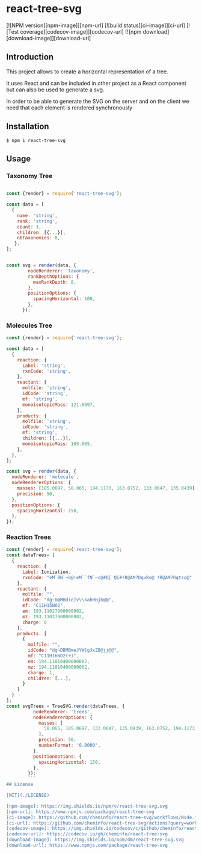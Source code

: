 # react-tree-svg

[![NPM version][npm-image]][npm-url]
[![build status][ci-image]][ci-url]
[![Test coverage][codecov-image]][codecov-url]
[![npm download][download-image]][download-url]

## Introduction

This project allows to create a horizontal representation of a tree.

It uses React and can be included in other project as a React component but can also be used to generate a svg.

In order to be able to generate the SVG on the server and on the client we need that each element is rendered synchronously

## Installation

`$ npm i react-tree-svg`

## Usage

### Taxonomy Tree

```js

const {render} = require('react-tree-svg');

const data = [
  {
    name: 'string',
    rank: 'string',
    count: 3,
    children: [{...}],
    nbTaxonomies: 8,
   },
];


const svg = render(data, {
        nodeRenderer: 'taxonomy',
        rankDepthOptions: {
          maxRankDepth: 8,
        },
        positionOptions: {
          spacingHorizontal: 100,
        },
      });

```

### Molecules Tree

```js
const {render} = require('react-tree-svg');

const data = [
  {
    reaction: {
      Label: 'string',
      rxnCode: 'string',
    },
    reactant: {
      molfile: 'string',
      idCode: 'string',
      mf: 'string',
      monoisotopicMass: 121.0697,
    },
    products: {
      molfile: 'string',
      idCode: 'string',
      mf: 'string',
      children: [{...}],
      monoisotopicMass: 105.065,
    },
  },
];

const svg = render(data, {
  nodeRenderer: 'molecule',
  nodeRendererOptions: {
    masses: [105.0697, 58.065, 194.1173, 163.0752, 133.0647, 135.0439],
    precision: 50,
  },
  positionOptions: {
    spacingHorizontal: 150,
  },
});

```

### Reaction Trees

````js
const {render} = require('react-tree-svg');
const dataTrees= [
  {
    reaction: {
      Label: Ionization,
      rxnCode: "eM`BN`~b@!eM``fN`~c@#Q[ Q[#!R@AM?DquRo@ !R@AM?Dqtzo@"
    },
    reactant: {
      molfile: "",
      idCode: "dg~D@MBdie]v\\kahHBjh@@",
      mf: "C11H15NO2",
      em: 193.11027900000002,
      mz: 193.11027900000002,
      charge: 0
    },
    products: [
      {
        molfile: "",
        idCode: "dg~DBMBmeJYW]gJxZB@jj@@",
        mf: "C11H16NO2(+)",
        em: 194.11810400000002,
        mz: 194.11810400000002,
        charge: 1,
        children: [...],
      }
    ]
  }
];
const svgTrees = TreeSVG.render(dataTrees, {
          nodeRenderer: 'trees',
          nodeRendererOptions: {
            masses: [
              58.065, 105.0697, 133.0647, 135.0439, 163.0752, 194.1173, 530.15,
            ],
            precision: 50,
            numberFormat: '0.0000',
          },
          positionOptions: {
            spacingHorizontal: 150,
          },
        });
        ```
## License

[MIT](./LICENSE)

[npm-image]: https://img.shields.io/npm/v/react-tree-svg.svg
[npm-url]: https://www.npmjs.com/package/react-tree-svg
[ci-image]: https://github.com/cheminfo/react-tree-svg/workflows/Node.js%20CI/badge.svg?branch=main
[ci-url]: https://github.com/cheminfo/react-tree-svg/actions?query=workflow%3A%22Node.js+CI%22
[codecov-image]: https://img.shields.io/codecov/c/github/cheminfo/react-tree-svg.svg
[codecov-url]: https://codecov.io/gh/cheminfo/react-tree-svg
[download-image]: https://img.shields.io/npm/dm/react-tree-svg.svg
[download-url]: https://www.npmjs.com/package/react-tree-svg
````
